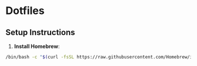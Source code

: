 # Dotfiles

## Setup Instructions

1. **Install Homebrew**:
```bash
/bin/bash -c "$(curl -fsSL https://raw.githubusercontent.com/Homebrew/install/HEAD/install.sh)"
```
